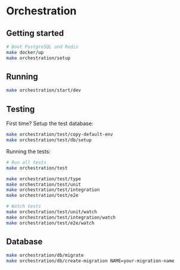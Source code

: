 # Orchestration

## Getting started

```bash
# Boot PostgreSQL and Redis
make docker/up 
make orchestration/setup
```

## Running

```bash
make orchestration/start/dev
```

## Testing

First time? Setup the test database:

```bash
make orchestration/test/copy-default-env
make orchestration/test/db/setup
```

Running the tests:

```bash
# Run all tests
make orchestration/test

make orchestration/test/type
make orchestration/test/unit
make orchestration/test/integration
make orchestration/test/e2e

# Watch tests
make orchestration/test/unit/watch
make orchestration/test/integration/watch
make orchestration/test/e2e/watch
```

## Database

```bash
make orchestration/db/migrate
make orchestration/db/create-migration NAME=your-migration-name
```
